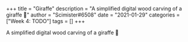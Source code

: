+++
title = "Giraffe"
description = "A simplified digital wood carving of a giraffe 🐘"
author = "Scimister#6508"
date = "2021-01-29"
categories = ["Week 4: TODO"]
tags = []
+++

A simplified digital wood carving of a giraffe 🐘
